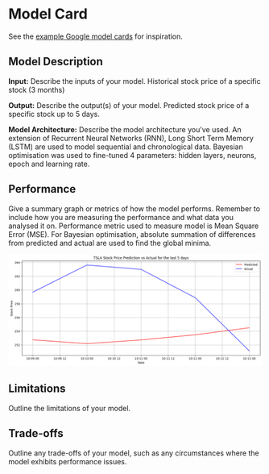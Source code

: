 # Model Card

See the [example Google model cards](https://modelcards.withgoogle.com/model-reports) for inspiration. 

## Model Description

**Input:** Describe the inputs of your model. Historical stock price of a specific stock (3 months)

**Output:** Describe the output(s) of your model. Predicted stock price of a specific stock up to 5 days.

**Model Architecture:** Describe the model architecture you’ve used. An extension of Recurrent Neural Networks (RNN), Long Short Term Memory (LSTM) are used to model sequential and chronological data. Bayesian optimisation was used to fine-tuned 4 parameters: hidden layers, neurons, epoch and learning rate.

## Performance

Give a summary graph or metrics of how the model performs. Remember to include how you are measuring the performance and what data you analysed it on. Performance metric used to measure model is Mean Square Error (MSE). 
For Bayesian optimisation, absolute summation of differences from predicted and actual are used to find the global minima. 

![initial test performance](./images/90Days_initial_pytorch.png)




## Limitations

Outline the limitations of your model.

## Trade-offs

Outline any trade-offs of your model, such as any circumstances where the model exhibits performance issues. 
